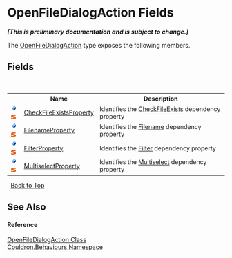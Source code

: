 # OpenFileDialogAction Fields
 _**\[This is preliminary documentation and is subject to change.\]**_

The <a href="T_Couldron_Behaviours_OpenFileDialogAction">OpenFileDialogAction</a> type exposes the following members.


## Fields
&nbsp;<table><tr><th></th><th>Name</th><th>Description</th></tr><tr><td>![Public field](media/pubfield.gif "Public field")![Static member](media/static.gif "Static member")</td><td><a href="F_Couldron_Behaviours_OpenFileDialogAction_CheckFileExistsProperty">CheckFileExistsProperty</a></td><td>
Identifies the <a href="P_Couldron_Behaviours_OpenFileDialogAction_CheckFileExists">CheckFileExists</a>&nbsp;dependency property</td></tr><tr><td>![Public field](media/pubfield.gif "Public field")![Static member](media/static.gif "Static member")</td><td><a href="F_Couldron_Behaviours_OpenFileDialogAction_FilenameProperty">FilenameProperty</a></td><td>
Identifies the <a href="P_Couldron_Behaviours_OpenFileDialogAction_Filename">Filename</a>&nbsp;dependency property</td></tr><tr><td>![Public field](media/pubfield.gif "Public field")![Static member](media/static.gif "Static member")</td><td><a href="F_Couldron_Behaviours_OpenFileDialogAction_FilterProperty">FilterProperty</a></td><td>
Identifies the <a href="P_Couldron_Behaviours_OpenFileDialogAction_Filter">Filter</a>&nbsp;dependency property</td></tr><tr><td>![Public field](media/pubfield.gif "Public field")![Static member](media/static.gif "Static member")</td><td><a href="F_Couldron_Behaviours_OpenFileDialogAction_MultiselectProperty">MultiselectProperty</a></td><td>
Identifies the <a href="P_Couldron_Behaviours_OpenFileDialogAction_Multiselect">Multiselect</a>&nbsp;dependency property</td></tr></table>&nbsp;
<a href="#openfiledialogaction-fields">Back to Top</a>

## See Also


#### Reference
<a href="T_Couldron_Behaviours_OpenFileDialogAction">OpenFileDialogAction Class</a><br /><a href="N_Couldron_Behaviours">Couldron.Behaviours Namespace</a><br />